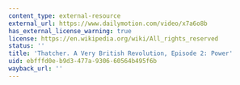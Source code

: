 ```yaml
---
content_type: external-resource
external_url: https://www.dailymotion.com/video/x7a6o8b
has_external_license_warning: true
license: https://en.wikipedia.org/wiki/All_rights_reserved
status: ''
title: 'Thatcher. A Very British Revolution, Episode 2: Power'
uid: ebfffd0e-b9d3-477a-9306-60564b495f6b
wayback_url: ''
---
```

